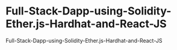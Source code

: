 # Full-Stack-Dapp-using-Solidity-Ether.js-Hardhat-and-React-JS
Full-Stack-Dapp-using-Solidity-Ether.js-Hardhat-and-React-JS
